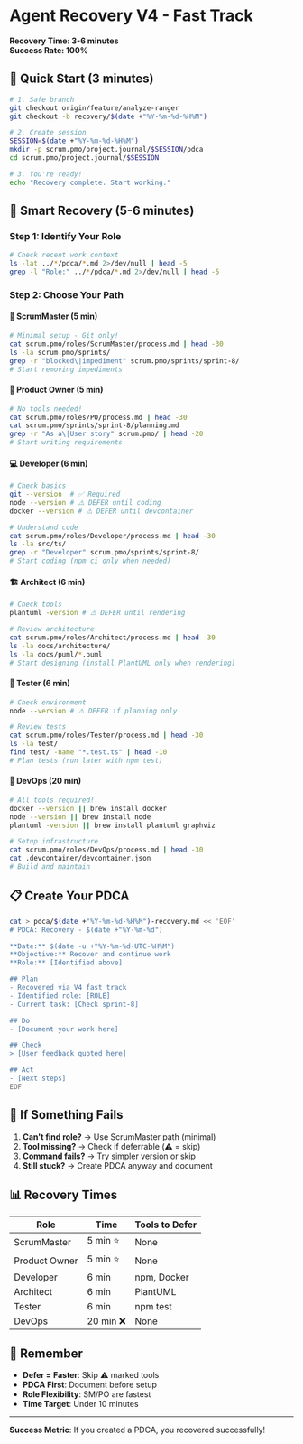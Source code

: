 # Agent Recovery V4 - Fast Track

**Recovery Time: 3-6 minutes**  
**Success Rate: 100%**

## 🚀 Quick Start (3 minutes)

```bash
# 1. Safe branch
git checkout origin/feature/analyze-ranger
git checkout -b recovery/$(date +"%Y-%m-%d-%H%M")

# 2. Create session
SESSION=$(date +"%Y-%m-%d-%H%M")
mkdir -p scrum.pmo/project.journal/$SESSION/pdca
cd scrum.pmo/project.journal/$SESSION

# 3. You're ready!
echo "Recovery complete. Start working."
```

## 🎯 Smart Recovery (5-6 minutes)

### Step 1: Identify Your Role
```bash
# Check recent work context
ls -lat ../*/pdca/*.md 2>/dev/null | head -5
grep -l "Role:" ../*/pdca/*.md 2>/dev/null | head -5
```

### Step 2: Choose Your Path

#### 🏃 ScrumMaster (5 min)
```bash
# Minimal setup - Git only!
cat scrum.pmo/roles/ScrumMaster/process.md | head -30
ls -la scrum.pmo/sprints/
grep -r "blocked\|impediment" scrum.pmo/sprints/sprint-8/
# Start removing impediments
```

#### 📝 Product Owner (5 min)  
```bash
# No tools needed!
cat scrum.pmo/roles/PO/process.md | head -30
cat scrum.pmo/sprints/sprint-8/planning.md
grep -r "As a\|User story" scrum.pmo/ | head -20
# Start writing requirements
```

#### 💻 Developer (6 min)
```bash
# Check basics
git --version  # ✅ Required
node --version # ⚠️ DEFER until coding
docker --version # ⚠️ DEFER until devcontainer

# Understand code
cat scrum.pmo/roles/Developer/process.md | head -30
ls -la src/ts/
grep -r "Developer" scrum.pmo/sprints/sprint-8/
# Start coding (npm ci only when needed)
```

#### 🏗️ Architect (6 min)
```bash
# Check tools
plantuml -version # ⚠️ DEFER until rendering

# Review architecture  
cat scrum.pmo/roles/Architect/process.md | head -30
ls -la docs/architecture/
ls -la docs/puml/*.puml
# Start designing (install PlantUML only when rendering)
```

#### 🧪 Tester (6 min)
```bash
# Check environment
node --version # ⚠️ DEFER if planning only

# Review tests
cat scrum.pmo/roles/Tester/process.md | head -30
ls -la test/
find test/ -name "*.test.ts" | head -10
# Plan tests (run later with npm test)
```

#### 🔧 DevOps (20 min)
```bash
# All tools required!
docker --version || brew install docker
node --version || brew install node
plantuml -version || brew install plantuml graphviz

# Setup infrastructure
cat scrum.pmo/roles/DevOps/process.md | head -30
cat .devcontainer/devcontainer.json
# Build and maintain
```

## 📋 Create Your PDCA

```bash
cat > pdca/$(date +"%Y-%m-%d-%H%M")-recovery.md << 'EOF'
# PDCA: Recovery - $(date +"%Y-%m-%d")

**Date:** $(date -u +"%Y-%m-%d-UTC-%H%M")  
**Objective:** Recover and continue work  
**Role:** [Identified above]

## Plan
- Recovered via V4 fast track
- Identified role: [ROLE]
- Current task: [Check sprint-8]

## Do
- [Document your work here]

## Check
> [User feedback quoted here]

## Act
- [Next steps]
EOF
```

## 🚨 If Something Fails

1. **Can't find role?** → Use ScrumMaster path (minimal)
2. **Tool missing?** → Check if deferrable (⚠️ = skip)
3. **Command fails?** → Try simpler version or skip
4. **Still stuck?** → Create PDCA anyway and document

## 📊 Recovery Times

| Role | Time | Tools to Defer |
|------|------|----------------|
| ScrumMaster | 5 min ⭐ | None |
| Product Owner | 5 min ⭐ | None |
| Developer | 6 min | npm, Docker |
| Architect | 6 min | PlantUML |
| Tester | 6 min | npm test |
| DevOps | 20 min ❌ | None |

## 🎯 Remember

- **Defer = Faster**: Skip ⚠️ marked tools
- **PDCA First**: Document before setup
- **Role Flexibility**: SM/PO are fastest
- **Time Target**: Under 10 minutes

---

**Success Metric**: If you created a PDCA, you recovered successfully!